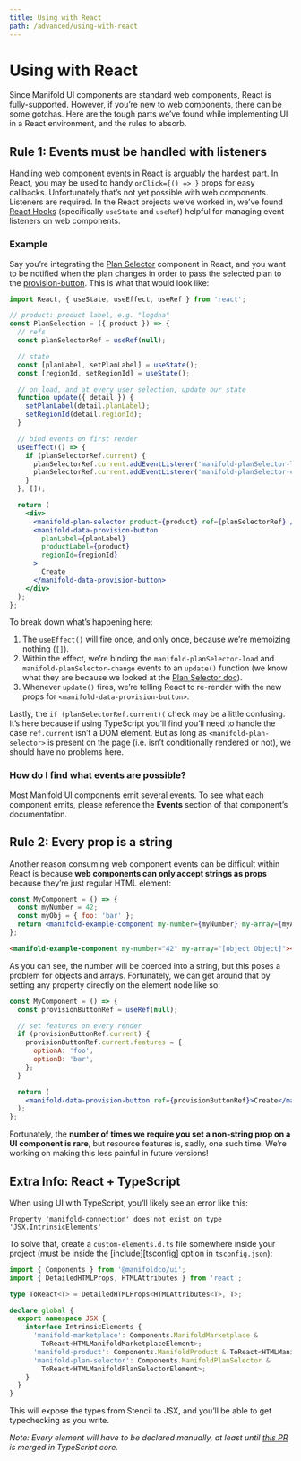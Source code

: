 ```yaml
---
title: Using with React
path: /advanced/using-with-react
---
```


# Using with React

Since Manifold UI components are standard web components, React is fully-supported. However, if
you’re new to web components, there can be some gotchas. Here are the tough parts we’ve found while
implementing UI in a React environment, and the rules to absorb.

## Rule 1: Events must be handled with listeners

Handling web component events in React is arguably the hardest part. In React, you may be used to
handy `onClick={() => }` props for easy callbacks. Unfortunately that’s not yet possible with web
components. Listeners are required. In the React projects we’ve worked in, we’ve found [React
Hooks][hooks] (specifically `useState` and `useRef`) helpful for managing event listeners on web
components.

### Example

Say you’re integrating the [Plan Selector][plan-selector] component in React, and you want to be
notified when the plan changes in order to pass the selected plan to the [provision-button]. This is
what that would look like:

```jsx
import React, { useState, useEffect, useRef } from 'react';

// product: product label, e.g. "logdna"
const PlanSelection = ({ product }) => {
  // refs
  const planSelectorRef = useRef(null);

  // state
  const [planLabel, setPlanLabel] = useState();
  const [regionId, setRegionId] = useState();

  // on load, and at every user selection, update our state
  function update({ detail }) {
    setPlanLabel(detail.planLabel);
    setRegionId(detail.regionId);
  }

  // bind events on first render
  useEffect(() => {
    if (planSelectorRef.current) {
      planSelectorRef.current.addEventListener('manifold-planSelector-load', update);
      planSelectorRef.current.addEventListener('manifold-planSelector-change', update);
    }
  }, []);

  return (
    <div>
      <manifold-plan-selector product={product} ref={planSelectorRef} />
      <manifold-data-provision-button
        planLabel={planLabel}
        productLabel={product}
        regionId={regionId}
      >
        Create
      </manifold-data-provision-button>
    </div>
  );
};
```

To break down what’s happening here:

1. The `useEffect()` will fire once, and only once, because we’re memoizing nothing (`[]`).
1. Within the effect, we’re binding the `manifold-planSelector-load` and
   `manifold-planSelector-change` events to an `update()` function (we know what they are because we
   looked at the [Plan Selector doc][plan-selector]).
1. Whenever `update()` fires, we’re telling React to re-render with the new props for
   `<manifold-data-provision-button>`.

Lastly, the `if (planSelectorRef.current)(` check may be a little confusing. It’s here because if
using TypeScript you’ll find you’ll need to handle the case `ref.current` isn’t a DOM element. But
as long as `<manifold-plan-selector>` is present on the page (i.e. isn’t conditionally rendered or
not), we should have no problems here.

### How do I find what events are possible?

Most Manifold UI components emit several events. To see what each component emits, please reference
the **Events** section of that component’s documentation.

## Rule 2: Every prop is a string

Another reason consuming web component events can be difficult within React is because **web
components can only accept strings as props** because they’re just regular HTML element:

```jsx
const MyComponent = () => {
  const myNumber = 42;
  const myObj = { foo: 'bar' };
  return <manifold-example-component my-number={myNumber} my-array={myArray} />;
};
```

```html
<manifold-example-component my-number="42" my-array="[object Object]"></manifold-example-component>
```

As you can see, the number will be coerced into a string, but this poses a problem for objects and
arrays. Fortunately, we can get around that by setting any property directly on the element node
like so:

```jsx
const MyComponent = () => {
  const provisionButtonRef = useRef(null);

  // set features on every render
  if (provisionButtonRef.current) {
    provisionButtonRef.current.features = {
      optionA: 'foo',
      optionB: 'bar',
    };
  }

  return (
    <manifold-data-provision-button ref={provisionButtonRef}>Create</manifold-data-provision-button>
  );
};
```

Fortunately, the **number of times we require you set a non-string prop on a UI component is rare**,
but resource features is, sadly, one such time. We’re working on making this less painful in future
versions!

## Extra Info: React + TypeScript

When using UI with TypeScript, you’ll likely see an error like this:

```
Property 'manifold-connection' does not exist on type 'JSX.IntrinsicElements'
```

To solve that, create a `custom-elements.d.ts` file somewhere inside your project (must be inside
the [include][tsconfig] option in `tsconfig.json`):

```ts
import { Components } from '@manifoldco/ui';
import { DetailedHTMLProps, HTMLAttributes } from 'react';

type ToReact<T> = DetailedHTMLProps<HTMLAttributes<T>, T>;

declare global {
  export namespace JSX {
    interface IntrinsicElements {
      'manifold-marketplace': Components.ManifoldMarketplace &
        ToReact<HTMLManifoldMarketplaceElement>;
      'manifold-product': Components.ManifoldProduct & ToReact<HTMLManifoldProductElement>;
      'manifold-plan-selector': Components.ManifoldPlanSelector &
        ToReact<HTMLManifoldPlanSelectorElement>;
    }
  }
}
```

This will expose the types from Stencil to JSX, and you’ll be able to get typechecking as you write.

_Note: Every element will have to be declared manually, at least until [this PR][ts-fix] is merged
in TypeScript core._

[hooks]: https://reactjs.org/docs/hooks-intro.html
[plan-selector]: /components/plan-selector
[provision-button]: /data/provision-button
[ts-fix]: https://github.com/Microsoft/TypeScript/pull/26797
